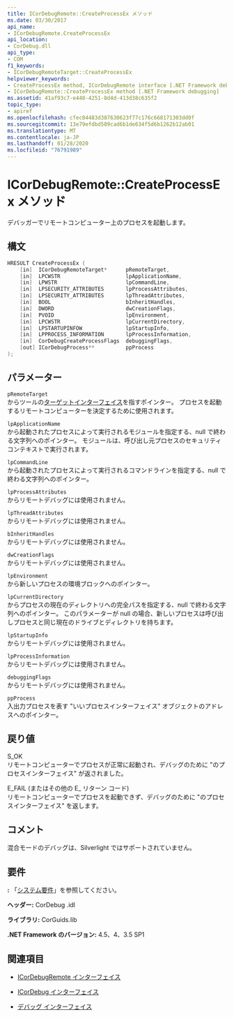 ```yaml
---
title: ICorDebugRemote::CreateProcessEx メソッド
ms.date: 03/30/2017
api_name:
- ICorDebugRemote.CreateProcessEx
api_location:
- CorDebug.dll
api_type:
- COM
f1_keywords:
- ICorDebugRemoteTarget::CreateProcessEx
helpviewer_keywords:
- CreateProcessEx method, ICorDebugRemote interface [.NET Framework debugging]
- ICorDebugRemote::CreateProcessEx method [.NET Framework debugging]
ms.assetid: 41af93c7-e448-4251-8d4d-413d38c635f2
topic_type:
- apiref
ms.openlocfilehash: cfec84483d387630623f77c176c668171303dd0f
ms.sourcegitcommit: 13e79efdbd589cad6b1de634f5d6b1262b12ab01
ms.translationtype: MT
ms.contentlocale: ja-JP
ms.lasthandoff: 01/28/2020
ms.locfileid: "76791989"
---
```

# <a name="icordebugremotecreateprocessex-method"></a>ICorDebugRemote::CreateProcessEx メソッド
デバッガーでリモートコンピューター上のプロセスを起動します。  
  
## <a name="syntax"></a>構文  
  
```cpp  
HRESULT CreateProcessEx (  
    [in]  ICorDebugRemoteTarget*      pRemoteTarget,  
    [in]  LPCWSTR                     lpApplicationName,  
    [in]  LPWSTR                      lpCommandLine,  
    [in]  LPSECURITY_ATTRIBUTES       lpProcessAttributes,  
    [in]  LPSECURITY_ATTRIBUTES       lpThreadAttributes,  
    [in]  BOOL                        bInheritHandles,  
    [in]  DWORD                       dwCreationFlags,  
    [in]  PVOID                       lpEnvironment,  
    [in]  LPCWSTR                     lpCurrentDirectory,  
    [in]  LPSTARTUPINFOW              lpStartupInfo,  
    [in]  LPPROCESS_INFORMATION       lpProcessInformation,  
    [in]  CorDebugCreateProcessFlags  debuggingFlags,  
    [out] ICorDebugProcess**          ppProcess  
);  
```  
  
## <a name="parameters"></a>パラメーター  
 `pRemoteTarget`  
 からツールの[ターゲットインターフェイス](icordebugremotetarget-interface.md)を指すポインター。 プロセスを起動するリモートコンピューターを決定するために使用されます。  
  
 `lpApplicationName`  
 から起動されたプロセスによって実行されるモジュールを指定する、null で終わる文字列へのポインター。 モジュールは、呼び出し元プロセスのセキュリティコンテキストで実行されます。  
  
 `lpCommandLine`  
 から起動されたプロセスによって実行されるコマンドラインを指定する、null で終わる文字列へのポインター。  
  
 `lpProcessAttributes`  
 からリモートデバッグには使用されません。  
  
 `lpThreadAttributes`  
 からリモートデバッグには使用されません。  
  
 `bInheritHandles`  
 からリモートデバッグには使用されません。  
  
 `dwCreationFlags`  
 からリモートデバッグには使用されません。  
  
 `lpEnvironment`  
 から新しいプロセスの環境ブロックへのポインター。  
  
 `lpCurrentDirectory`  
 からプロセスの現在のディレクトリへの完全パスを指定する、null で終わる文字列へのポインター。 このパラメーターが null の場合、新しいプロセスは呼び出しプロセスと同じ現在のドライブとディレクトリを持ちます。  
  
 `lpStartupInfo`  
 からリモートデバッグには使用されません。  
  
 `lpProcessInformation`  
 からリモートデバッグには使用されません。  
  
 `debuggingFlags`  
 からリモートデバッグには使用されません。  
  
 `ppProcess`  
 入出力プロセスを表す "いいプロセスインターフェイス" オブジェクトのアドレスへのポインター。  
  
## <a name="return-value"></a>戻り値  
 S_OK  
 リモートコンピューターでプロセスが正常に起動され、デバッグのために "のプロセスインターフェイス" が返されました。  
  
 E_FAIL (またはその他の E_ リターン コード)  
 リモートコンピューターでプロセスを起動できず、デバッグのために "のプロセスインターフェイス" を返します。  
  
## <a name="remarks"></a>コメント  
 混合モードのデバッグは、Silverlight ではサポートされていません。  
  
## <a name="requirements"></a>要件  
 **:** 「[システム要件](../../../../docs/framework/get-started/system-requirements.md)」を参照してください。  
  
 **ヘッダー:** CorDebug .idl  
  
 **ライブラリ:** CorGuids.lib  
  
 **.NET Framework のバージョン:** 4.5、4、3.5 SP1  
  
## <a name="see-also"></a>関連項目

- [ICorDebugRemote インターフェイス](icordebugremote-interface.md)
- [ICorDebug インターフェイス](icordebug-interface.md)

- [デバッグ インターフェイス](debugging-interfaces.md)
